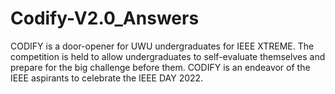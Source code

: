 # Codify-V2.0_Answers


  CODIFY is a door-opener for UWU undergraduates for IEEE XTREME. The competition is held to allow undergraduates to self-evaluate themselves and prepare for the big challenge before them.
  CODIFY is an endeavor of the IEEE aspirants to celebrate the IEEE DAY 2022.
